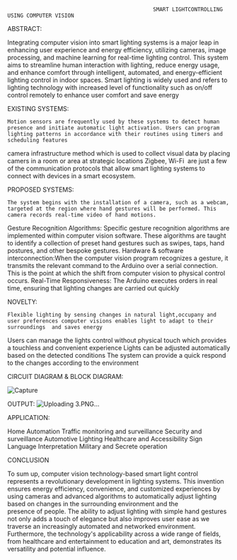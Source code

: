                                                   SMART LIGHTCONTROLLING USING COMPUTER VISION
ABSTRACT:
  
  Integrating computer vision into smart lighting systems is a major leap in enhancing user experience and energy efficiency, utilizing cameras, image processing, and machine learning for real-time lighting control.
 This system aims to streamline human interaction with lighting, reduce energy usage, and enhance comfort through intelligent, automated, and energy-efficient lighting control in indoor spaces.
Smart lighting is widely used and refers to lighting technology with increased level of functionality such as on/off control remotely to enhance user comfort and save energy 

EXISTING SYSTEMS:

    Motion sensors are frequently used by these systems to detect human presence and initiate automatic light activation. Users can program lighting patterns in accordance with their routines using timers and scheduling features
 camera infrastructure  method which is used to collect visual data by placing camers in a room or area at  strategic locations
Zigbee,  Wi-Fi  are just a few of the communication protocols that allow smart lighting systems to  connect with devices in a smart ecosystem.

PROPOSED SYSTEMS:
    
    The system begins with the installation of a camera, such as a webcam, targeted at the region where hand gestures will be performed. This camera records real-time video of hand motions.
Gesture Recognition Algorithms: Specific gesture recognition algorithms are implemented within computer vision software. These algorithms are taught to identify a collection of preset hand gestures such as swipes, taps, hand postures, and other bespoke gestures.
Hardware & software interconnection:When the computer vision program recognizes a gesture, it transmits the relevant command to the Arduino over a serial connection. This is the point at which the shift from computer vision to physical control occurs.
Real-Time Responsiveness: The Arduino executes orders in real time, ensuring that lighting changes are carried out quickly

NOVELTY:

    Flexible lighting by sensing changes in natural light,occupany and user preferences computer visions enables light to adapt to their surroundings  and saves energy
Users can manage the lights control without physical touch  which provides a touchless and convenient experience
Lights can be adjusted automatically based on the detected conditions
The system can provide a quick respond to the changes according to the  environment

CIRCUIT DIAGRAM & BLOCK DIAGRAM:

![Capture](https://github.com/Abinash-karuna/finger-detection/assets/106005597/31926769-57ce-49ad-a1af-f87ca2ebc047)

OUTPUT:
![Uploading 3.PNG…]()


APPLICATION:

  Home Automation
  Traffic monitoring and surveillance
  Security and surveillance
  Automotive Lighting
  Healthcare and Accessibility
  Sign Language Interpretation
  Military and Secrete operation

CONCLUSION

  To sum up, computer vision technology-based smart light control represents a revolutionary development in lighting systems. This invention ensures energy efficiency, convenience, and customized experiences by using cameras and advanced algorithms to automatically adjust lighting based on changes in the surrounding environment and the presence of people.
The ability to adjust lighting with simple hand gestures not only adds a touch of elegance but also improves user ease as we traverse an increasingly automated and networked environment.
Furthermore, the technology's applicability across a wide range of fields, from healthcare and entertainment to education and art, demonstrates its versatility and potential influence.









  

